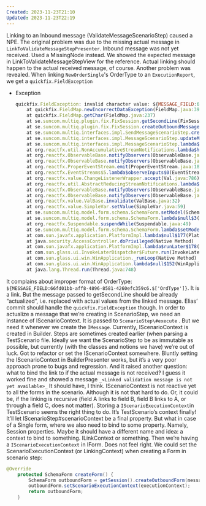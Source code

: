 ```yaml
---
Created: 2023-11-23T21:10
Updated: 2023-11-23T22:19
---
```

Linking to an Inbound message (ValidateMessageScenarioStep) caused a NPE.
The original problem was due to the missing actual message in `LinkToValidateMessageStepPresenter`. Inbound message was not yet received. Used a MissingNode instead. We showed the expected message in LinkToValidateMessageStepView for the reference. Actual linking should happen to the actual received message, of course.
Another problem was revealed.
When linking `NewOrderSingle`'s OrderType to an `ExecutionReport`, we get a `quickfix.FieldException`
- Exception
    
    ```JavaScript
    quickfix.FieldException: invalid character value: ${MESSAGE_FIELD:66fd01bb-aff8-4896-8581-4260efc359c6.$['OrdType']}
    	at quickfix.FieldMap.newIncorrectDataException(FieldMap.java:390)
    	at quickfix.FieldMap.getChar(FieldMap.java:237)
    	at se.suncom.multiq.plugin.fix.FixSession.getSecondLine(FixSession.java:509)
    	at se.suncom.multiq.plugin.fix.FixSession.createOutboundMessage(FixSession.java:950)
    	at se.suncom.multiq.interfaces.impl.SendMessageScenarioStep.createMessage(SendMessageScenarioStep.java:83)
    	at se.suncom.multiq.interfaces.impl.MessageScenarioStep.updateMessage(MessageScenarioStep.java:83)
    	at se.suncom.multiq.interfaces.impl.MessageScenarioStep.lambda$createForm$0(MessageScenarioStep.java:75)
    	at org.reactfx.util.NonAccumulativeStreamNotifications.lambda$head$0(NotificationAccumulator.java:134)
    	at org.reactfx.ObservableBase.notifyObservers(ObservableBase.java:68)
    	at org.reactfx.ObservableBase.notifyObservers(ObservableBase.java:57)
    	at org.reactfx.ProperEventStream.emit(ProperEventStream.java:18)
    	at org.reactfx.EventStreams$5.lambda$observeInputs$0(EventStreams.java:144)
    	at org.reactfx.value.ChangeListenerWrapper.accept(Val.java:786)
    	at org.reactfx.util.AbstractReducingStreamNotifications.lambda$head$0(NotificationAccumulator.java:248)
    	at org.reactfx.ObservableBase.notifyObservers(ObservableBase.java:68)
    	at org.reactfx.ObservableBase.notifyObservers(ObservableBase.java:57)
    	at org.reactfx.value.ValBase.invalidate(ValBase.java:32)
    	at org.reactfx.value.SimpleVar.setValue(SimpleVar.java:59)
    	at se.suncom.multiq.model.form.schema.SchemaForm.setModel(SchemaForm.java:111)
    	at se.suncom.multiq.model.form.schema.SchemaForm.lambda$null$3(SchemaForm.java:188)
    	at org.reactfx.Suspendable.suspendWhile(Suspendable.java:49)
    	at se.suncom.multiq.model.form.schema.SchemaForm.lambda$setModelFromWebView$4(SchemaForm.java:187)
    	at com.sun.javafx.application.PlatformImpl.lambda$null$177(PlatformImpl.java:295)
    	at java.security.AccessController.doPrivileged(Native Method)
    	at com.sun.javafx.application.PlatformImpl.lambda$runLater$178(PlatformImpl.java:294)
    	at com.sun.glass.ui.InvokeLaterDispatcher$Future.run(InvokeLaterDispatcher.java:95)
    	at com.sun.glass.ui.win.WinApplication._runLoop(Native Method)
    	at com.sun.glass.ui.win.WinApplication.lambda$null$152(WinApplication.java:177)
    	at java.lang.Thread.run(Thread.java:748)
    ```
    
      
    
It complains about improper format of OrderType: `${MESSAGE_FIELD:66fd01bb-aff8-4896-8581-4260efc359c6.$['OrdType']}`. It is a link. But the message passed to getSecondLine should be already “actualized”, i.e. replaced with actual values from the linked message.
Elias’ commit should handle the `quickfix.FieldException` though.
In order to actualize a message that we’re creating in ScenarioStep, we need an instance of IScenarioContext. It is passed to `ScenarioStep\#execute` . But we need it whenever we create the `IMessage`. Currently, IScenarioContext is created in Builder. Steps are sometimes created earlier (when parsing a TestScenario file. Ideally we want the ScenarioStep to be as immutable as possible, but currently (with the classes and notions we have) we’re out of luck. Got to refactor or set the IScenarioContext somewhere.
Bluntly setting the IScenarioContext in BuilderPresenter works, but it’s a very poor approach prone to bugs and regression.
And it raised another question: what to bind the link to if the actual message is not received? I guess it worked fine and showed a message `_<Linked validation message is not yet available>_` It should have, I think.
IScenarioContext is not reactive yet to all the forms in the scenario. Although it is not that hard to do. Or, it could be, if the linking is recursive (field A links to field B, field B links to A, or through a field C, does not matter).
Storing a `IScenarioExecutionContext`in TestScenario seems the right thing to do. It’s TestScenario’s context finally! It’ll let IScenarioStep\#scenarioContext be a final property.
But what in case of a Single form, where we also need to bind to some property. Namely, Session properties. Maybe it should have a different name and idea: a context to bind to something. ILinkContext or something.
Then we’re having a `IScenarioExecutionContext` in IForm. Does not feel right. We could set the ScenarioExecutionContext (or LinkingContext) when creating a Form in scenario step:
```Java
@Override
    protected SchemaForm createForm() {
        SchemaForm outboundForm = getSession().createOutboundForm(messageType);
        outboundForm.setScenarioExecutionContext(executionContext);
        return outboundForm;
    }
```